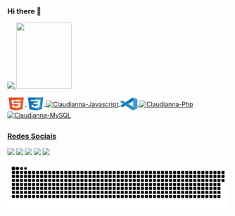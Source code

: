 ### Hi there 👋

<!--
**ClaudiannaSilva/ClaudiannaSilva** é um repositório ✨ _special_ ✨ porque seu `README.md` (este arquivo) aparece no seu perfil do GitHub.



- 🔭 Atualmente estou estudando.
- 🌱 Atualmente estou aprendendo Banco de dados, Laravel...
- 🤔 Estou procurando ajuda com estágio.
- 💬 Quer fala comigo? Claudianasaraiva233@gmail.com
- 😄 Pronomes: ela/dela
- ⚡ Curiosidade: Exercs e livros,são minhas paixões!
-->
<div>
  <a href="https://github.com/ClaudiannaSilva">
  <img height="150em" src="https://github-readme-stats.vercel.app/api?username=ClaudiannaSilva&show_icons=true&theme=chartreuse-dark&include_all_commits=true&count_private=true"/>
  <img height="150em" width="50%" aligh="right" style=border_radius="20" src="https://github-readme-stats.vercel.app/api/top-langs/?username=ClaudiannaSilva&layout=compact&langs_count=7&theme=chartreuse-dark"/>
</div>

 
<div style="display: inline_block"><br>
  <img align="center" alt="Claudianna-HTML" height="30" width="40" src="https://raw.githubusercontent.com/devicons/devicon/master/icons/html5/html5-original.svg">
  <img align="center" alt="Claudianna-CSS" height="30" width="40" src="https://raw.githubusercontent.com/devicons/devicon/master/icons/css3/css3-original.svg">
  <img align="center" alt="Claudianna-Javascript" height="30" width="30" src="https://cdn.iconscout.com/icon/free/png-256/javascript-2752148-2284965.png">
  <img align="center" alt="Claudianna-VsCode" height="30" width="40" src="https://raw.githubusercontent.com/devicons/devicon/master/icons/vscode/vscode-original.svg">
  <img align="center" alt="Claudianna-Php" height="40" width="50" src="https://cdn.jsdelivr.net/gh/devicons/devicon/icons/php/php-original.svg" >
  <img align="center" alt="Claudianna-MySQL" height="30" width="40" src="https://cdn.jsdelivr.net/gh/devicons/devicon/icons/mysql/mysql-original.svg">
</div>
  
  ##
  
### Redes Sociais


<div> 
   <a href="/https://www.linkedin.com/feed/?trk=homepage-basic_google-one-tap-submit/" target="_blank"><img src="https://img.shields.io/badge/-LinkedIn-%230077B5?style=for-the-badge&logo=linkedin&logoColor=white" target="_blank"></a>
  <a href="mailto:Claudianasaraiva233@gmail.com"><img src="https://img.shields.io/badge/-Gmail-%23333?style=for-the-badge&logo=gmail&logoColor=white" target="_blank"></a>
   <a href="https://www.instagram.com/claudiannasilva/" target="_blank"><img src="https://img.shields.io/badge/-Instagram-%23E4405F?style=for-the-badge&logo=instagram&logoColor=white" target="_blank"></a>
  <a href="https://www.facebook.com/dianinha.silva.9 target="_blank"><img src="https://img.shields.io/badge/Facebook-1877F2?style=for-the-badge&logo=facebook&logoColor=white" target="_blank"></a>
   <a href="https://discord.com/channels/DianaSilva#4388" target="_blank"><img src="https://img.shields.io/badge/Discord-7289DA?style=for-the-badge&logo=discord&logoColor=white" target="_blank"></a> 
  
  ![Snake animation](https://github.com/Bruno21santiago/Bruno21santiago/blob/main/github-user-contribution.svg)
</div>

